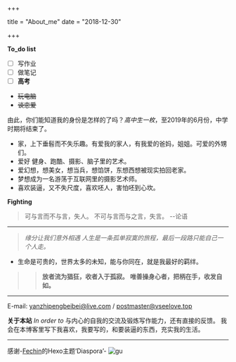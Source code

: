+++

title = "About_me"
date = "2018-12-30"

+++

**To_do list**

- [ ] 写作业
- [ ] 做笔记
- [ ] **高考**
+ ~~玩电脑~~
+ ~~谈恋爱~~

由此，你们能知道我的身份是怎样的了吗？*高中生一枚*，至2019年的6月份，中学时期将结束了。

+ 家，上下垂髫而不失乐趣。有爱我的家人，有我爱的爸妈，姐姐。可爱的外甥们。
+ 爱好 健身、跑酷、摄影、脑子里的艺术。
+ 爱幻想，想美女，想当兵，想馅饼，东想西想被现实拍回老家。
+ 梦想成为一名游荡于互联网里的摄影艺术师。
+ 喜欢装逼，又不失尺度，喜欢呸人，害怕呸到心坎。

**Fighting**
>可与言而不与言，失人。
>不可与言而与之言，失言。    --论语

----------


>*缘分让我们意外相遇*
>*人生是一条孤单寂寞的旅程，最后一段路只能自己一个人走。*

+  生命是可贵的，世界太多的未知，能与你同在，就是我最好的羁绊。

>> **放者流为猖狂，收者入于孤寂。**
>> **唯善操身心者，把柄在手，收发自如。**

----------

E-mail: yanzhipengbeibei@live.com
 /  postmaster@vseelove.top

**关于本站**
*In order to* 与内心的自我的交流及锻炼写作能力，还有直接的反馈。
我会在本博客里写下我喜欢，我要写的，和要装逼的东西，充实我的生活。

----------

感谢-[Fechin](https://fech.in/)的Hexo主题‘Diaspora’-
![gu](/img/cover.jpg)


